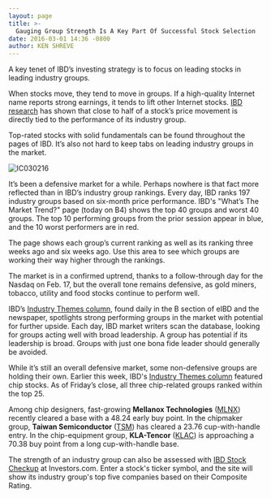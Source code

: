 ```yaml
---
layout: page
title: >-
  Gauging Group Strength Is A Key Part Of Successful Stock Selection
date: 2016-03-01 14:36 -0800
author: KEN SHREVE
---
```





A key tenet of IBD’s investing strategy is to focus on leading stocks in leading industry groups.


When stocks move, they tend to move in groups. If a high-quality Internet name reports strong earnings, it tends to lift other Internet stocks. [IBD research](http://education.investors.com/Lesson.aspx?id=735742&sourceid=735749) has shown that close to half of a stock’s price movement is directly tied to the performance of its industry group.


Top-rated stocks with solid fundamentals can be found throughout the pages of IBD. It’s also not hard to keep tabs on leading industry groups in the market.


![IC030216](https://www.investors.com/wp-content/uploads/2016/03/IC030216-1-300x160.jpg)


It’s been a defensive market for a while. Perhaps nowhere is that fact more reflected than in IBD’s industry group rankings. Every day, IBD ranks 197 industry groups based on six-month price performance. IBD's "What’s The Market Trend?" page (today on B4) shows the top 40 groups and worst 40 groups. The top 10 performing groups from the prior session appear in blue, and the 10 worst performers are in red.


The page shows each group’s current ranking as well as its ranking three weeks ago and six weeks ago. Use this area to see which groups are working their way higher through the rankings.


The market is in a confirmed uptrend, thanks to a follow-through day for the Nasdaq on Feb. 17, but the overall tone remains defensive, as gold miners, tobacco, utility and food stocks continue to perform well.


IBD’s [Industry Themes column](https://www.investors.com/category/research/ibd-industry-themes/), found daily in the B section of eIBD and the newspaper, spotlights strong performing groups in the market with potential for further upside. Each day, IBD market writers scan the database, looking for groups acting well with broad leadership. A group has potential if its leadership is broad. Groups with just one bona fide leader should generally be avoided.


While it’s still an overall defensive market, some non-defensive groups are holding their own. Earlier this week, IBD's [Industry Themes column](https://www.investors.com/research/ibd-industry-themes/chip-stocks-are-showing-tenacity-which-are-the-best/) featured chip stocks. As of Friday’s close, all three chip-related groups ranked within the top 25.


Among chip designers, fast-growing **Mellanox Technologies** ([MLNX](https://research.investors.com/quote.aspx?symbol=MLNX)) recently cleared a base with a 48.24 early buy point. In the chipmaker group, **Taiwan Semiconductor** ([TSM](https://research.investors.com/quote.aspx?symbol=TSM)) has cleared a 23.76 cup-with-handle entry. In the chip-equipment group, **KLA-Tencor** ([KLAC](https://research.investors.com/quote.aspx?symbol=KLAC)) is approaching a 70.38 buy point from a long cup-with-handle base.


The strength of an industry group can also be assessed with [IBD Stock Checkup](http://research.investors.com/stock-checkup/) at Investors.com. Enter a stock's ticker symbol, and the site will show its industry group's top five companies based on their Composite Rating.




